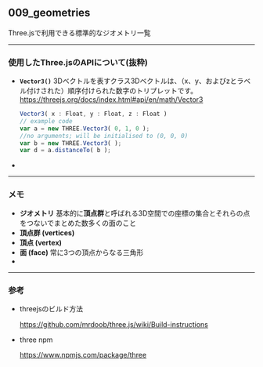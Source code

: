 ## 009_geometries

Three.jsで利用できる標準的なジオメトリ一覧

---
### 使用したThree.jsのAPIについて(抜粋)

- **``Vector3()``**
  3Dベクトルを表すクラス3Dベクトルは、（x、y、およびzとラベル付けされた）順序付けられた数字のトリプレットです。
  https://threejs.org/docs/index.html#api/en/math/Vector3

  ```javascript
  Vector3( x : Float, y : Float, z : Float )
  // example code
  var a = new THREE.Vector3( 0, 1, 0 );
  //no arguments; will be initialised to (0, 0, 0)
  var b = new THREE.Vector3( );
  var d = a.distanceTo( b );
  ```




- 

---
### メモ

- **ジオメトリ**
  基本的に**頂点群**と呼ばれる3D空間での座標の集合とそれらの点をつないでまとめた数多くの面のこと
- **頂点群 (vertices)**
- **頂点 (vertex)**
- **面 (face)**
  常に3つの頂点からなる三角形
- 

------

### 参考

- threejsのビルド方法

  https://github.com/mrdoob/three.js/wiki/Build-instructions

- three npm

  https://www.npmjs.com/package/three
